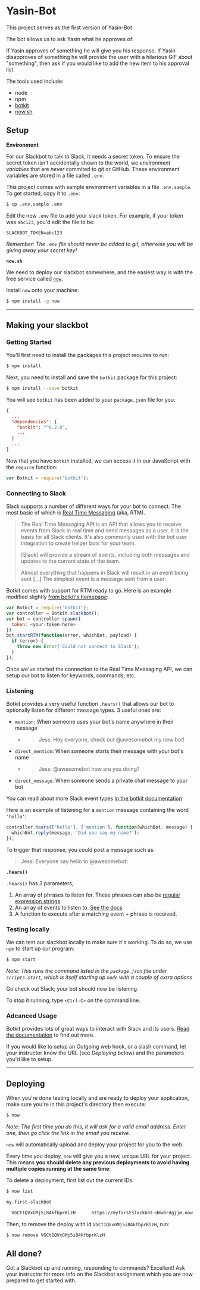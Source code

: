 # Yasin-Bot

This project serves as the first version of Yasin-Bot

The bot allows us to ask Yasin what he approves of:

If Yasin approves of something he will give you his response.
If Yasin disapproves of something he will provide the user with a hilarious GIF about "something", then ask if you would like to add the new item to his approval list. 

The tools used include:

- node
- npm
- [botkit](https://github.com/howdyai/botkit)
- [now.sh](https://now.sh)

## Setup

**Environment**

For our Slackbot to talk to Slack, it needs a secret token. To ensure the secret
token isn't accidentally shown to the world, we _environment variables_ that are
_never_ commited to git or GitHub. These environment variables are stored in a
file called `.env`.

This project comes with sample environment variables in a file `.env.sample`. To
get started, copy it to `.env`:

```bash
$ cp .env.sample .env
```

Edit the new `.env` file to add your slack token. For example, if your token was
`abc123`, you'd edit the file to be:

```
SLACKBOT_TOKEN=abc123
```

_Remember: The `.env` file should never be added to git, otherwise you will be
giving away your secret key!_

**`now.sh`**

We need to deploy our slackbot somewhere, and the easiest way is with the free
service called [`now`](https://now.sh).

Install `now` onto your machine:

```bash
$ npm install -g now
```

---

## Making your slackbot

### Getting Started

You'll first need to install the packages this project requires to run:

```bash
$ npm install
```

Next, you need to install and save the `botkit` package for this project:

```bash
$ npm install --save botkit
```

You will see `botkit` has been added to your `package.json` file for you:

```json
{
  ...
  "dependencies": {
    "botkit": "^0.2.0",
    ...
  }
  ...
}
```

Now that you have `botkit` installed, we can access it in our JavaScript with
the `require` function:

```javascript
var Botkit = require('botkit');
```

### Connecting to Slack

Slack supports a number of different ways for your bot to connect. The most
basic of which is [Real Time Messaging](http://api.slack.com/rtm) (aka, RTM).

> The Real Time Messaging API is an API that allows you to receive
> events from Slack in real time and send messages as a user. It is the basis for
> all Slack clients. It's also commonly used with the bot user integration to
> create helper bots for your team.
>
> [Slack] will provide a stream of events, including both messages and updates to
> the current state of the team.
>
> Almost everything that happens in Slack will result in an event being sent [...]
> The simplest event is a message sent from a user:

Botkit comes with support for RTM ready to go. Here is an example modified
slightly [from
botkit's homepage](https://howdy.ai/botkit/#/get-your-bot-online):

```javascript
var Botkit = require('botkit');
var controller = Botkit.slackbot();
var bot = controller.spawn({
  token: <your-token-here>
})
bot.startRTM(function(error, whichBot, payload) {
  if (error) {
    throw new Error('Could not connect to Slack');
  }
});
```

Once we've started the connection to the Real Time Messaging API, we can setup
our bot to listen for keywords, commands, etc.

### Listening

Botkit provides a very useful function `.hears()` that allows our bot to
optionally listen for different message types. 3 useful ones are:

* `mention`: When someone uses your bot's name anywhere in their message
  * > Jess: Hey everyone, check out @awesomebot my new bot!
* `direct_mention`: When someone starts their message with your bot's name
  * > Jess: @awesomebot how are you doing?
* `direct_message`: When someone sends a private chat message to your bot

You can read about more Slack event types [in the botkit
documentation](https://github.com/howdyai/botkit/blob/master/readme-slack.md#slack-specific-events)

Here is an example of listening for a `mention` message containing the word
`'hello'`:

```javascript
controller.hears(['hello'], ['mention'], function(whichBot, message) {
  whichBot.reply(message, 'Did you say my name?');
});
```

To trigger that response, you could post a message such as:

> Jess: Everyone say hello to @awesomebot!

**`.hears()`**

`.hears()` has 3 parameters;

1. An array of phrases to listen for. These phrases can also be [regular
   expression strings](https://mdn.io/regex)
2. An array of events to listen to. [See the
   docs](https://github.com/howdyai/botkit/blob/master/readme-slack.md#slack-specific-events)
3. A function to execute after a matching event + phrase is received.

### Testing locally

We can test our slackbot locally to make sure it's working. To do so, we use
`npm` to start up our program:

```bash
$ npm start
```

_Note: This runs the command listed in the `package.json` file under
`scripts.start`, which is itself starting up `node` with a couple of extra
options_

Go check out Slack; your bot should now be listening.

To stop it running, type `<Ctrl-C>` on the command line.

### Adcanced Usage

Botkit provides lots of great ways to interact with Slack and its users. [Read
the
documentation](https://github.com/howdyai/botkit/blob/master/readme-slack.md#outgoing-webhooks-and-slash-commands)
to find out more.

If you would like to setup an Outgoing web hook, or a slash command, let your
instructor know the URL (see _Deploying_ below) and the parameters you'd like to
setup.

---

## Deploying

When you're done testing locally and are ready to deploy your application, make
sure you're in this project's directory then execute:

```bash
$ now
```

_Note: The first time you do this, it will ask for a valid email address. Enter one,
then go click the link in the email you receive._

`now` will automatically upload and deploy your project for you to the web.

Every time you deploy, `now` will give you a new, unique URL for your project.
This means **you should delete any previous deployments to avoid having multiple
copies running at the same time**:

To delete a deployment, first list out the current IDs:

```bash
$ now list

my-first-slackbot

  VGCt1QVxGMj5i84kfbprKlzH      https://myfirstslackbot-ddwbrdgjjm.now.sh      1h ago
```

Then, to remove the deploy with id `VGCt1QVxGMj5i84kfbprKlzH`, run:

```bash
$ now remove VGCt1QVxGMj5i84kfbprKlzH
```

## All done?

Got a Slackbot up and running, responding to commands? Excellent! Ask your
instructor for more info on the Slackbot assignment which you are now prepared
to get started with.
